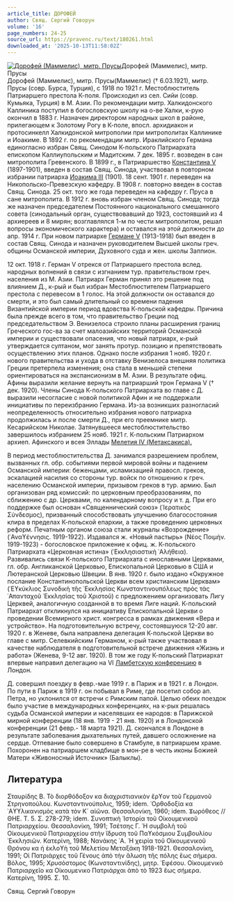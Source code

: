 ```yaml
---
article_title: ДОРОФЕЙ
author: Свящ. Сергий Говорун
volume: '16'
page_numbers: 24-25
source_url: https://pravenc.ru/text/180261.html
downloaded_at: '2025-10-13T11:58:02Z'
---
```


[![Дорофей (Маммелис), митр. Прусы](https://pravenc.ru/data/771/485/1234/i200.jpg "Кликните для увеличения картинки")](https://pravenc.ru/data/771/485/1234/i400.jpg)Дорофей (Маммелис), митр. Прусы  
Дорофей (Маммелис), митр. Прусы(Маммелис) († 6.03.1921), митр. Прусы (совр. Бурса, Турция), с 1918 по 1921 г. Местоблюститель Патриаршего престола К-поля. Происходил из сел. Сийи (совр. Кумьяка, Турция) в М. Азии. По рекомендации митр. Халкидонского Каллиника поступил в богословскую школу на о-ве Халки, к-рую окончил в 1883 г. Назначен директором народных школ в районе, прилегающем к Золотому Рогу в К-поле, впосл. архидиакон и протосинкелл Халкидонской митрополии при митрополитах Каллинике и Иоакиме. В 1892 г. по рекомендации митр. Ираклийского Германа единогласно избран Свящ. Синодом К-польского Патриархата епископом Каллиупольским и Мадитским. 7 дек. 1895 г. возведен в сан митрополита Гревенского. В 1899 г., в Патриаршество [Константина V](<https://pravenc.ru/text/Константина V.html>) (1897-1901), введен в состав Свящ. Синода, участвовал в повторном избрании патриарха [Иоакима III](<https://pravenc.ru/text/Иоаким III.html>) (1901). 18 сент. 1901 г. переведен на Никопольско-Превезскую кафедру. В 1908 г. повторно введен в состав Свящ. Синода. 25 окт. того же года переведен на кафедру г. Пруса в сане митрополита. В 1912 г. вновь избран членом Свящ. Синода; тогда же назначен председателем Постоянного национального смешанного совета (синодальный орган, существовавший до 1923, состоявший из 4 архиереев и 8 мирян; возглавлялся 1-м по чести митрополитом, решал вопросы экономического характера) и оставался на этой должности до апр. 1914 г. При новом патриархе [Германе V](<https://pravenc.ru/text/Германе V.html>) (1913-1918) был введен в состав Свящ. Синода и назначен руководителем Высшей школы греч. общины Османской империи, Духовного суда и жен. школы Заппион.

12 окт. 1918 г. Герман V отрекся от Патриаршего престола вслед. народных волнений в связи с изгнанием тур. правительством греч. населения из М. Азии. Патриарх Герман принял это решение под влиянием Д., к-рый и был избран Местоблюстителем Патриаршего престола с перевесом в 1 голос. На этой должности он оставался до смерти, и это был самый длительный со времени падения Византийской империи период вдовства К-польской кафедры. Причина была прежде всего в том, что правительство Греции под председательством Э. Венизелоса строило планы расширения границ Греческого гос-ва за счет малоазийских территорий Османской империи и существовали опасения, что новый патриарх, к-рый утверждается султаном, мог занять протур. позицию и препятствовать осуществлению этих планов. Однако после избрания 1 нояб. 1920 г. нового правительства и ухода в отставку Венизелоса внешняя политика Греции претерпела изменения; она стала в меньшей степени ориентироваться на экспансионизм в М. Азии. В результате офиц. Афины выразили желание вернуть на патриарший трон Германа V († дек. 1920). Члены Синода К-польского Патриархата во главе с Д. выразили несогласие с новой политикой Афин и не поддержали инициативы по переизбранию Германа. Из-за возникших разногласий неопределенность относительно избрания нового патриарха продолжилась и после смерти Д., при его преемнике митр. Кесарийском Николае. Затянувшееся местоблюстительство завершилось избранием 25 нояб. 1921 г. К-польским Патриархом архиеп. Афинского и всея Эллады [Мелетия IV (Метаксакиса).](<https://pravenc.ru/text/Мелетия IV (Метаксакиса) .html>)

В период местоблюстительства Д. занимался разрешением проблем, вызванных гл. обр. событиями первой мировой войны и падением Османской империи: беженцами, исламизацией правосл. греков, эскалацией насилия со стороны тур. войск по отношению к греч. населению Османской империи, призывом греков в тур. армию. Был организован ряд комиссий: по церковным преобразованиям, по сближению с др. Церквами, по календарному вопросу и т. д. При его поддержке был основан «Священнический союз» (῾Ιερατικὸς Σύνδεσμος), призванный способствовать улучшению благосостояния клира в пределах К-польской епархии, а также проведению церковных реформ. Печатным органом союза стали журналы «Возрождение» (᾿Αναϒέννησις. 1919-1922). Издавался ж. «Новый пастырь» (Νέος Ποιμήν. 1919-1923) - богословское приложение к офиц. ж. К-польского Патриархата «Церковная истина» (᾿Εκκλησιαστικὴ ᾿Αλήθεια). Развивались связи К-польского Патриархата с инославными Церквами, гл. обр. Англиканской Церковью, Епископальной Церковью в США и Лютеранской Церковью Швеции. В янв. 1920 г. было издано «Окружное послание Константинопольской Церкви всем христианским Церквам» (᾿Εϒκύκλιος Συνοδικὴ τῆς ᾿Εκκλησίας Κωνσταντινουπόλεως πρὸς τὰς ῾Απανταχοῦ ᾿Εκκλησίας τοῦ Χριστοῦ) с предложением организовать Лигу Церквей, аналогичную созданной в то время Лиге наций. К-польский Патриархат откликнулся на инициативу Епископальной Церкви о проведении Всемирного христ. конгресса в рамках движения «Вера и устройство». На подготовительную встречу, состоявшуюся 12-20 авг. 1920 г. в Женеве, была направлена делегация К-польской Церкви во главе с митр. Селевкийским Германом, к-рый также участвовал в качестве наблюдателя в подготовительной встрече движения «Жизнь и работа» (Женева, 9-12 авг. 1920). В том же году К-польский Патриархат впервые направил делегацию на VI [Ламбетскую конференцию](<https://pravenc.ru/text/Ламбетскую конференцию.html>) в Лондон.

Д. совершил поездку в февр.-мае 1919 г. в Париж и в 1921 г. в Лондон. По пути в Париж в 1919 г. он побывал в Риме, где посетил собор ап. Петра, но уклонился от встречи с Римским папой. Целью обеих поездок было участие в международных конференциях, на к-рых решалась судьба Османской империи и населявших ее народов: в Парижской мирной конференции (18 янв. 1919 - 21 янв. 1920) и в Лондонской конференции (21 февр.- 18 марта 1921). Д. скончался в Лондоне в результате заболевания дыхательных путей, давшего осложнение на сердце. Отпевание было совершено в Стамбуле, в патриаршем храме. Похоронен на патриаршем кладбище в мон-ре в честь иконы Божией Матери «Живоносный Источник» (Балыклы).

## Литература

Σταυρίδης Β. Τὸ διορθόδοξον κα διαχριστιανικὸν ἔρϒον τοῦ Γερμανοῦ Στρηνοπούλου. Κωνσταντινούπολις, 1959; idem. ᾿Ορθοδοξία κα ᾿Αϒϒλικανισμὸς κατὰ τὸν Κ´ αἰῶνα. Θεσσαλονίκη, 1960; idem. Ϫωρόθεος // ΘΗΕ. Τ. 5. Σ. 278-279; idem. Συνοπτικὴ ῾Ιστορία τοῦ Οἰκουμενικοῦ Πατριαρχείου. Θεσσαλονίκη, 1991; Τσέτσης Γ. ῾Η συμβολὴ τοῦ Οἰκουμενικοῦ Πατριαρχείου στὴν ἴδρυση τοῦ Παϒκόσμιου Συμβουλίου ᾿Εκκλησιῶν. Κατερίνη, 1988; Νανάκης ᾿Α. ῾Η χειρία τοῦ Οἰκουμενικοῦ Θρόνου κα ἡ ἐκλοϒὴ τοῦ Μελετίου Μεταξάκη 1918-1921. Θεσσαλονίκη, 1991; Οἱ Πατριάρχες τοῦ Γένους ἀπὸ τὴν ἄλωση τῆς πόλης ἕως σήμερα. Βόλος, 1995; Χρυσόστομος (Κωνσταντινίδης), μητρ. ᾿Εφέσου. Οἰκουμενικὸ Πατριαρχεῖο κα Οἰκουμενικο Πατριάρχαι ἀπὸ τὸ 1923 ἕως σήμερα. Κατερίνη, 1995. Σ. 10.

Свящ. Сергий Говорун
